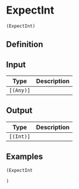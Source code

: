 # ExpectInt

```clojure
(ExpectInt)
```

## Definition


## Input
| Type | Description |
|------|-------------|
| `[(Any)]` |  |


## Output
| Type | Description |
|------|-------------|
| `[(Int)]` |  |


## Examples

```clojure
(ExpectInt

)
```
